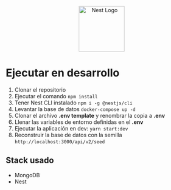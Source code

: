 <p align="center">
  <a href="http://nestjs.com/" target="blank"><img src="https://nestjs.com/img/logo-small.svg" width="120" alt="Nest Logo" /></a>
</p>

# Ejecutar en desarrollo

1. Clonar el repositorio
2. Ejecutar el comando
   `npm install`
3. Tener Nest CLI instalado
   `npm i -g @nestjs/cli`
4. Levantar la base de datos
   `docker-compose up -d`
5. Clonar el archivo **.env template** y renombrar la copia a **.env**
6. Llenar las variables de entorno definidas en el **.env**
7. Ejecutar la aplicación en dev:
   `yarn start:dev`
8. Reconstruir la base de datos con la semilla
   `http://localhost:3000/api/v2/seed`

## Stack usado

- MongoDB
- Nest
